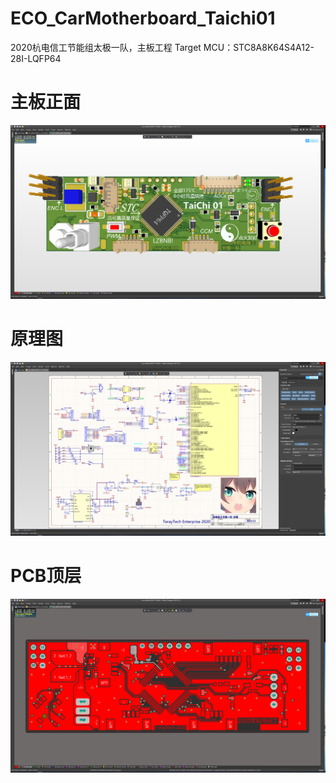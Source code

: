 # ECO_CarMotherboard_Taichi01 
2020杭电信工节能组太极一队，主板工程 
Target MCU：STC8A8K64S4A12-28I-LQFP64 
 
# 主板正面
![PCB 3D](https://github.com/TerayTech/ECO_CarMotherboard_Taichi01/blob/master/pcb.png)
# 原理图
![PCB 3D](https://github.com/TerayTech/ECO_CarMotherboard_Taichi01/blob/master/sch.png)
# PCB顶层
![PCB 3D](https://github.com/TerayTech/ECO_CarMotherboard_Taichi01/blob/master/top.png)
